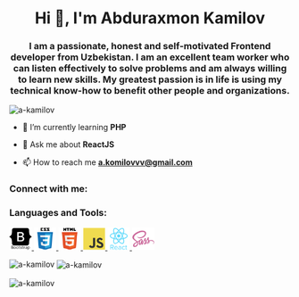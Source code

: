 <h1 align="center">Hi 👋, I'm Abduraxmon Kamilov</h1>
<h3 align="center">I am a passionate, honest and self-motivated Frontend developer from Uzbekistan. I am an excellent team worker who can listen effectively to solve problems and am always willing to learn new skills. My greatest passion is in life is using my technical know-how to benefit other people and organizations.</h3>
</img align="right" alt="Coding" width="400" src="https://cdn.dribbble.com/users/116207">


<p align="left"> <img src="https://komarev.com/ghpvc/?username=a-kamilov&label=Profile%20views&color=0e75b6&style=flat" alt="a-kamilov" /> </p>

- 🌱 I’m currently learning **PHP**

- 💬 Ask me about **ReactJS**

- 📫 How to reach me **a.komilovvv@gmail.com**

<h3 align="left">Connect with me:</h3>
<p align="left">
</p>

<h3 align="left">Languages and Tools:</h3>
<p align="left"> <a href="https://getbootstrap.com" target="_blank" rel="noreferrer"> <img src="https://raw.githubusercontent.com/devicons/devicon/master/icons/bootstrap/bootstrap-plain-wordmark.svg" alt="bootstrap" width="40" height="40"/> </a> <a href="https://www.w3schools.com/css/" target="_blank" rel="noreferrer"> <img src="https://raw.githubusercontent.com/devicons/devicon/master/icons/css3/css3-original-wordmark.svg" alt="css3" width="40" height="40"/> </a> <a href="https://www.w3.org/html/" target="_blank" rel="noreferrer"> <img src="https://raw.githubusercontent.com/devicons/devicon/master/icons/html5/html5-original-wordmark.svg" alt="html5" width="40" height="40"/> </a> <a href="https://developer.mozilla.org/en-US/docs/Web/JavaScript" target="_blank" rel="noreferrer"> <img src="https://raw.githubusercontent.com/devicons/devicon/master/icons/javascript/javascript-original.svg" alt="javascript" width="40" height="40"/> </a> <a href="https://reactjs.org/" target="_blank" rel="noreferrer"> <img src="https://raw.githubusercontent.com/devicons/devicon/master/icons/react/react-original-wordmark.svg" alt="react" width="40" height="40"/> </a> <a href="https://sass-lang.com" target="_blank" rel="noreferrer"> <img src="https://raw.githubusercontent.com/devicons/devicon/master/icons/sass/sass-original.svg" alt="sass" width="40" height="40"/> </a> </p>

<p><img align="left" src="https://github-readme-stats.vercel.app/api/top-langs?username=a-kamilov&show_icons=true&locale=en&layout=compact" alt="a-kamilov" /></p>

<p>&nbsp;<img align="center" src="https://github-readme-stats.vercel.app/api?username=a-kamilov&show_icons=true&locale=en" alt="a-kamilov" /></p>

<p><img align="center" src="https://github-readme-streak-stats.herokuapp.com/?user=a-kamilov&" alt="a-kamilov" /></p>
